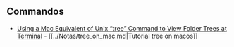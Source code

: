 ## Commandos
- [Using a Mac Equivalent of Unix “tree” Command to View Folder Trees at Terminal](https://osxdaily.com/2016/09/09/view-folder-tree-terminal-mac-os-tree-equivalent/) - [[../Notas/tree_on_mac.md|Tutorial tree on macos]]